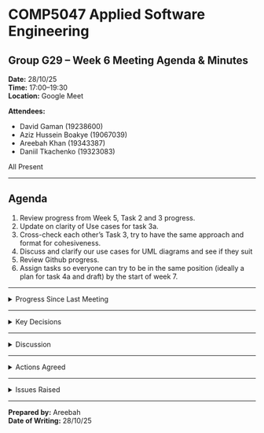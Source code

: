 # COMP5047 Applied Software Engineering  
## Group G29 – Week 6 Meeting Agenda & Minutes  

**Date:** 28/10/25  
**Time:** 17:00–19:30  
**Location:** Google Meet  

**Attendees:**  
- David Gaman (19238600)  
- Aziz Hussein Boakye (19067039)  
- Areebah Khan (19343387)  
- Daniil Tkachenko (19323083)  

All Present  

---

## Agenda

1. Review progress from Week 5, Task 2 and 3 progress. 
2. Update on clarity of Use cases for task 3a.  
3. Cross-check each other’s Task 3, try to have the same approach and format for cohesiveness.  
4. Discuss and clarify our use cases for UML diagrams and see if they suit  
5. Review Github progress.  
6. Assign tasks so everyone can try to be in the same position (ideally a plan for task 4a and draft) by the start of week 7.  

---

<details>
<summary>Progress Since Last Meeting</summary>

- All members are more familiar with Papyrus. Shared tips between eachother. 
- Confirmed that all members are done with quality requirements task 2 (updated them so we all have a similar approach) now all members are more familiar with their functional requirements due to this, leading to better use cases in UML diagram. 
- Daniil has redone his task 3a applying suggestions from professor. He has also completed 3b.
- David has completed both task 2 and 3 and will be moving onto task 4.
- Aziz has completed task 2, still working on 3.
- Areebah has completed task 2 and 3a.   
- Regular contact throughout the week via Whatsapp. 

</details>

---

<details>
<summary>Key Decisions</summary>

- Emphasised that we need to have task 3 done by the end of this week. 
- Ensure our task2 and 3 follow the examples and guidance of lecture notes. 
- Review week 6 lecture notes to help with task 4.
- All members should have a plan and possibly a draft for 4a. 


</details>

---

<details>
<summary>Discussion</summary>

**Quality Requirements:**

- All members have completed this task, some have not commited it to the repo, areebah is suggesting they do. 

**UML Diagrams**

- Shared tips between eachother. 
- Areebah suggested to move use case ovals with arrow keys rather than mouse as it's more efficient and allows a neater format as UC ovals are parallel and also to ensure the ovals are the same size as this lets the arrows be straight. 
- Daniil and David showed us how to use the properties of element feature to make the arrows neater. Overall discussed the readability of the diagram.
- We all agreed that our use cases need to satisfy the functional requirements of our subsytem in the spec and anyone who thinks theirs does not to update.
- Aziz shared his use cases and received feedback from group.

    
**Activity Model:**

- Those who have completed it should commit to repo.
- All of us have suggested to review the lecture notes again and see if we need any improvements.
- Discussed what subsystems have what information stored and where to provide the info - ensuring activity models are cohessive.

**Component Diagrams**

- Discussed how these are different from user case diagrams.
- Use case diagram - capture the functional requiremens from user's perspective and are used for requirments analysis not design. 
- Component diagrams are used for system design and implementation planning.
- Helps developers assign work and understand dependencies.
- Shows how the system is structured internally to deliver those functions.
- Overall all members understand that it is a design level diagram.

---

- understandin this distinction has helped us further understand the granuality of use cases and that user case diagrams are more functional requirements focused.

 ---
 
- **Preparation for next Week:**  
  - Show eachother our final task 3.
  - Have read week 6 lecture notes and discuss with group if needed.
  - Try have some more commits.

</details>

---

<details>
<summary>Actions Agreed</summary>

- **Areebah, Daniil, Aziz:** Have task 2 and 3 complete.
- **All members:** Look at examples provided by professor to help understaning. 
- **All Members:** Commit at least once to repo. 
- **All Members:** Have a plan for 4a from lecture notes and own research.
- **All Members:** Make sure we look at lecture notes and markscheme as these are very helpful in understanding the requirements for the task.  
- **Next Meeting:** Week 7 on Tuesday 04/11/25, 14:00.  

</details>

---

<details>
<summary>Issues Raised</summary>

- Papyrus us very slow but we have shared tips and resources that can help.
- The approach to tasks particularly satisfying the requirements of the task can be improved - look at lecture notes and markscheme to help.
- GitHub commits are not consistent so we make sure that we work on taks in repo not word document. 

</details>

---

**Prepared by:** Areebah  
**Date of Writing:** 28/10/25  
